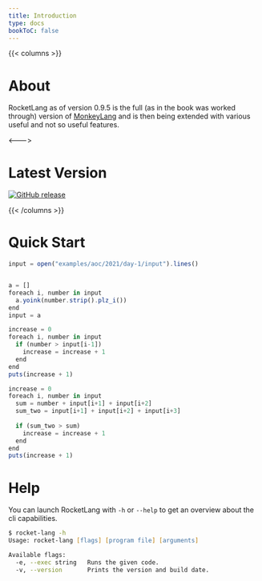 ```yaml
---
title: Introduction
type: docs
bookToC: false
---
```


{{< columns >}}

# About

RocketLang as of version 0.9.5 is the full (as in the book was worked through) version of [MonkeyLang](https://monkeylang.org/) and
is then being extended with various useful and not so useful features.

<--->

# Latest Version

[![GitHub release](https://img.shields.io/github/release/flipez/rocket-lang.svg)](https://github.com/flipez/rocket-lang/releases/)

{{< /columns >}}

# Quick Start
```js
input = open("examples/aoc/2021/day-1/input").lines()


a = []
foreach i, number in input
  a.yoink(number.strip().plz_i())
end
input = a

increase = 0
foreach i, number in input
  if (number > input[i-1])
    increase = increase + 1
  end
end
puts(increase + 1)

increase = 0
foreach i, number in input
  sum = number + input[i+1] + input[i+2]
  sum_two = input[i+1] + input[i+2] + input[i+3]
  
  if (sum_two > sum)
    increase = increase + 1
  end
end
puts(increase + 1)
```

# Help
You can launch RocketLang with `-h` or `--help` to get an overview about the cli capabilities.

```zsh
$ rocket-lang -h
Usage: rocket-lang [flags] [program file] [arguments]

Available flags:
  -e, --exec string   Runs the given code.
  -v, --version       Prints the version and build date.
```